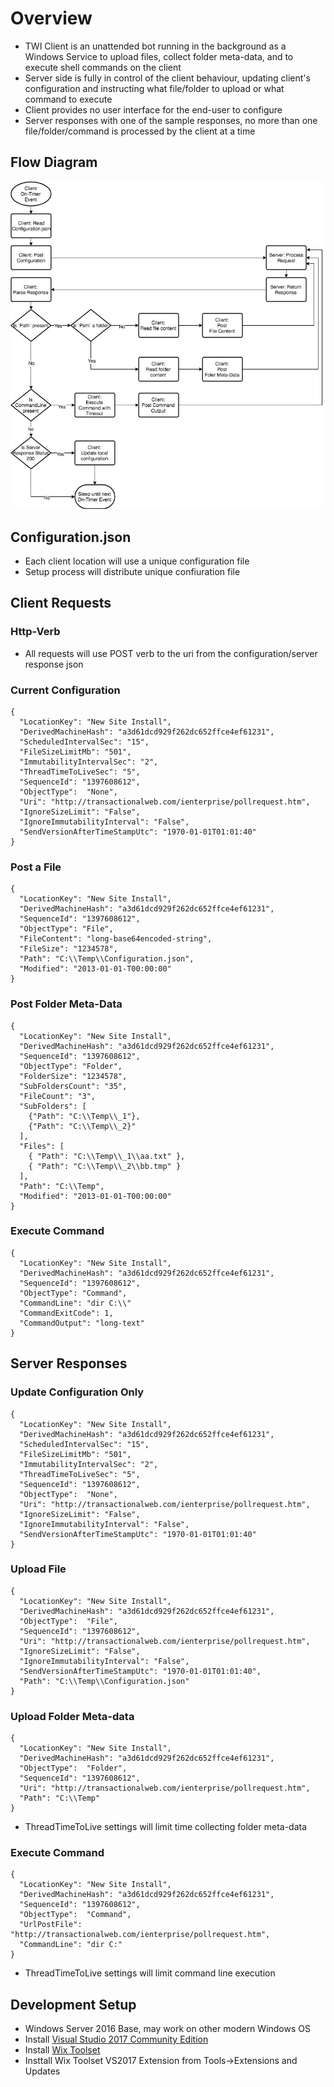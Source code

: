 # Overview

* TWI Client is an unattended bot running in the background as a Windows Service to upload files, collect folder meta-data, and to execute shell commands on the client
* Server side is fully in control of the client behaviour, updating client's configuration and instructing what file/folder to upload or what command to execute 
* Client provides no user interface for the end-user to configure
* Server responses with one of the sample responses, no more than one file/folder/command is processed by the client at a time

## Flow Diagram

![](./media/Flow.jpg)

## Configuration.json

* Each client location will use a unique configuration file
* Setup process will distribute unique confiuration file

## Client Requests

### Http-Verb

* All requests will use POST verb to the uri from the configuration/server response json


### Current Configuration

```
{
  "LocationKey": "New Site Install",
  "DerivedMachineHash": "a3d61dcd929f262dc652ffce4ef61231",
  "ScheduledIntervalSec": "15",
  "FileSizeLimitMb": "501",
  "ImmutabilityIntervalSec": "2",
  "ThreadTimeToLiveSec": "5",
  "SequenceId": "1397608612",
  "ObjectType":  "None",
  "Uri": "http://transactionalweb.com/ienterprise/pollrequest.htm",
  "IgnoreSizeLimit": "False",
  "IgnoreImmutabilityInterval": "False",
  "SendVersionAfterTimeStampUtc": "1970-01-01T01:01:40"
}
```

### Post a File

```
{
  "LocationKey": "New Site Install",
  "DerivedMachineHash": "a3d61dcd929f262dc652ffce4ef61231",
  "SequenceId": "1397608612",
  "ObjectType": "File",
  "FileContent": "long-base64encoded-string",
  "FileSize": "1234578",
  "Path": "C:\\Temp\\Configuration.json",
  "Modified": "2013-01-01-T00:00:00"
}
```

### Post Folder Meta-Data

```
{
  "LocationKey": "New Site Install",
  "DerivedMachineHash": "a3d61dcd929f262dc652ffce4ef61231",
  "SequenceId": "1397608612",
  "ObjectType": "Folder",
  "FolderSize": "1234578",
  "SubFoldersCount": "35",
  "FileCount": "3",
  "SubFolders": [
    {"Path": "C:\\Temp\\_1"},
    {"Path": "C:\\Temp\\_2}"
  ],
  "Files": [
    { "Path": "C:\\Temp\\_1\\aa.txt" },
    { "Path": "C:\\Temp\\_2\\bb.tmp" }
  ],
  "Path": "C:\\Temp",
  "Modified": "2013-01-01-T00:00:00"
}
```

### Execute Command

```
{
  "LocationKey": "New Site Install",
  "DerivedMachineHash": "a3d61dcd929f262dc652ffce4ef61231",
  "SequenceId": "1397608612",
  "ObjectType": "Command",
  "CommandLine": "dir C:\\"
  "CommandExitCode": 1,
  "CommandOutput": "long-text"
}
```

## Server Responses

### Update Configuration Only

```
{
  "LocationKey": "New Site Install",
  "DerivedMachineHash": "a3d61dcd929f262dc652ffce4ef61231",
  "ScheduledIntervalSec": "15",
  "FileSizeLimitMb": "501",
  "ImmutabilityIntervalSec": "2",
  "ThreadTimeToLiveSec": "5",
  "SequenceId": "1397608612",
  "ObjectType":  "None",
  "Uri": "http://transactionalweb.com/ienterprise/pollrequest.htm",
  "IgnoreSizeLimit": "False",
  "IgnoreImmutabilityInterval": "False",
  "SendVersionAfterTimeStampUtc": "1970-01-01T01:01:40"
}
```

### Upload File

```
{
  "LocationKey": "New Site Install",
  "DerivedMachineHash": "a3d61dcd929f262dc652ffce4ef61231",
  "ObjectType":  "File",
  "SequenceId": "1397608612",
  "Uri": "http://transactionalweb.com/ienterprise/pollrequest.htm",
  "IgnoreSizeLimit": "False",
  "IgnoreImmutabilityInterval": "False",
  "SendVersionAfterTimeStampUtc": "1970-01-01T01:01:40",
  "Path": "C:\\Temp\\Configuration.json"
}
```

### Upload Folder Meta-data

```
{
  "LocationKey": "New Site Install",
  "DerivedMachineHash": "a3d61dcd929f262dc652ffce4ef61231",
  "ObjectType":  "Folder",
  "SequenceId": "1397608612",
  "Uri": "http://transactionalweb.com/ienterprise/pollrequest.htm",
  "Path": "C:\\Temp"
}
```
* ThreadTimeToLive settings will limit time collecting folder meta-data

### Execute Command
```
{
  "LocationKey": "New Site Install",
  "DerivedMachineHash": "a3d61dcd929f262dc652ffce4ef61231",
  "SequenceId": "1397608612",
  "ObjectType":  "Command",
  "UrlPostFile": "http://transactionalweb.com/ienterprise/pollrequest.htm",
  "CommandLine": "dir C:"
}
```
* ThreadTimeToLive settings will limit command line execution


## Development Setup

* Windows Server 2016 Base, may work on other modern Windows OS
* Install [Visual Studio 2017 Community Edition](https://visualstudio.microsoft.com/downloads/)
* Install [Wix Toolset](http://wixtoolset.org/releases/)
* Insttall Wix Toolset VS2017 Extension from Tools->Extensions and Updates
